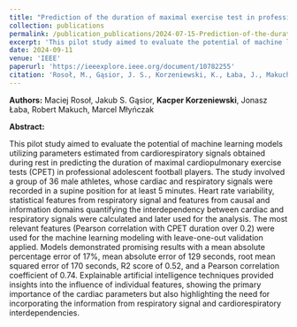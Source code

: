 ```yaml
---
title: "Prediction of the duration of maximal exercise test in professional adolescent football players based on the cardiorespiratory signals – a pilot study"
collection: publications
permalink: /publication_publications/2024-07-15-Prediction-of-the-duration-of-maximal
excerpt: 'This pilot study aimed to evaluate the potential of machine learning models utilizing parameters estimated from cardiorespiratory signals obtained during rest in predicting the duration of maximal cardiopulmonary exercise tests (CPET) in professional adolescent football players'
date: 2024-09-11
venue: 'IEEE'
paperurl: 'https://ieeexplore.ieee.org/document/10782255'
citation: 'Rosoł, M., Gąsior, J. S., Korzeniewski, K., Łaba, J., Makuch, R., & Młyńczak, M. (2024, July). Prediction of the duration of maximal exercise test in professional adolescent football players based on the cardiorespiratory signals–a pilot study. In 2024 46th Annual International Conference of the IEEE Engineering in Medicine and Biology Society (EMBC) (pp. 1-4). IEEE.'
---
```

**Authors:**
Maciej Rosoł, Jakub S. Gąsior, **Kacper Korzeniewski**, Jonasz Łaba, Robert Makuch, Marcel Młyńczak

**Abstract:**

This pilot study aimed to evaluate the potential of machine learning models utilizing parameters estimated from cardiorespiratory signals obtained during rest in predicting the duration of maximal cardiopulmonary exercise tests (CPET) in professional adolescent football players. The study involved a group of 36 male athletes, whose cardiac and respiratory signals were recorded in a supine position for at least 5 minutes. Heart rate variability, statistical features from respiratory signal and features from causal and information domains quantifying the interdependency between cardiac and respiratory signals were calculated and later used for the analysis. The most relevant features (Pearson correlation with CPET duration over 0.2) were used for the machine learning modeling with leave-one-out validation applied. Models demonstrated promising results with a mean absolute percentage error of 17%, mean absolute error of 129 seconds, root mean squared error of 170 seconds, R2 score of 0.52, and a Pearson correlation coefficient of 0.74. Explainable artificial intelligence techniques provided insights into the influence of individual features, showing the primary importance of the cardiac parameters but also highlighting the need for incorporating the information from respiratory signal and cardiorespiratory interdependencies.





